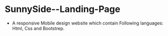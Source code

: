 # SunnySide--Landing-Page
- A responsive Mobile design website which contain Following languages: Html, Css and Bootstrep.
